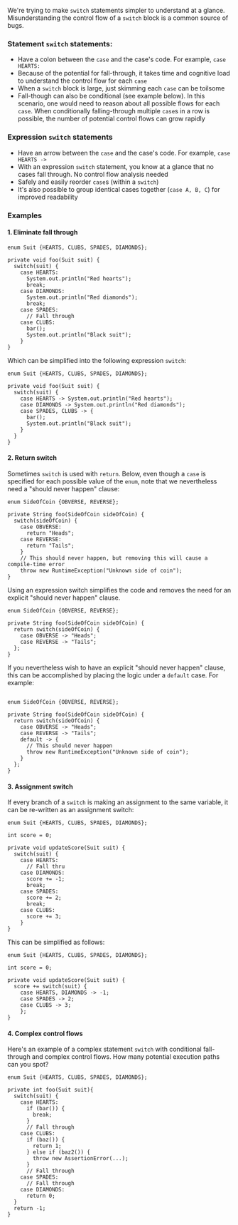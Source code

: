 We're trying to make `switch` statements simpler to understand at a glance.
Misunderstanding the control flow of a `switch` block is a common source of
bugs.

### Statement `switch` statements:

*   Have a colon between the `case` and the case's code. For example, `case
    HEARTS:`
*   Because of the potential for fall-through, it takes time and cognitive load
    to understand the control flow for each `case`
*   When a `switch` block is large, just skimming each `case` can be toilsome
*   Fall-though can also be conditional (see example below). In this scenario,
    one would need to reason about all possible flows for each `case`. When
    conditionally falling-through multiple `case`s in a row is possible, the
    number of potential control flows can grow rapidly

### Expression `switch` statements

*   Have an arrow between the `case` and the case's code. For example, `case
    HEARTS ->`
*   With an expression `switch` statement, you know at a glance that no cases
    fall through. No control flow analysis needed
*   Safely and easily reorder `case`s (within a `switch`)
*   It's also possible to group identical cases together (`case A, B, C`) for
    improved readability

### Examples

#### 1. Eliminate fall through

``` {.bad}
enum Suit {HEARTS, CLUBS, SPADES, DIAMONDS};

private void foo(Suit suit) {
  switch(suit) {
    case HEARTS:
      System.out.println("Red hearts");
      break;
    case DIAMONDS:
      System.out.println("Red diamonds");
      break;
    case SPADES:
      // Fall through
    case CLUBS:
      bar();
      System.out.println("Black suit");
    }
}
```

Which can be simplified into the following expression `switch`:

``` {.good}
enum Suit {HEARTS, CLUBS, SPADES, DIAMONDS};

private void foo(Suit suit) {
  switch(suit) {
    case HEARTS -> System.out.println("Red hearts");
    case DIAMONDS -> System.out.println("Red diamonds");
    case SPADES, CLUBS -> {
      bar();
      System.out.println("Black suit");
    }
  }
}
```

#### 2. Return switch

Sometimes `switch` is used with `return`. Below, even though a `case` is
specified for each possible value of the `enum`, note that we nevertheless need
a "should never happen" clause:

``` {.bad}
enum SideOfCoin {OBVERSE, REVERSE};

private String foo(SideOfCoin sideOfCoin) {
  switch(sideOfCoin) {
    case OBVERSE:
      return "Heads";
    case REVERSE:
      return "Tails";
    }
    // This should never happen, but removing this will cause a compile-time error
    throw new RuntimeException("Unknown side of coin");
}
```

Using an expression switch simplifies the code and removes the need for an
explicit "should never happen" clause.

```
enum SideOfCoin {OBVERSE, REVERSE};

private String foo(SideOfCoin sideOfCoin) {
  return switch(sideOfCoin) {
    case OBVERSE -> "Heads";
    case REVERSE -> "Tails";
  };
}
```

If you nevertheless wish to have an explicit "should never happen" clause, this
can be accomplished by placing the logic under a `default` case. For example:

```

enum SideOfCoin {OBVERSE, REVERSE};

private String foo(SideOfCoin sideOfCoin) {
  return switch(sideOfCoin) {
    case OBVERSE -> "Heads";
    case REVERSE -> "Tails";
    default -> {
      // This should never happen
      throw new RuntimeException("Unknown side of coin");
    }
  };
}
```

#### 3. Assignment switch

If every branch of a `switch` is making an assignment to the same variable, it
can be re-written as an assignment switch:

``` {.bad}
enum Suit {HEARTS, CLUBS, SPADES, DIAMONDS};

int score = 0;

private void updateScore(Suit suit) {
  switch(suit) {
    case HEARTS:
      // Fall thru
    case DIAMONDS:
      score += -1;
      break;
    case SPADES:
      score += 2;
      break;
    case CLUBS:
      score += 3;
    }
}
```

This can be simplified as follows:

```
enum Suit {HEARTS, CLUBS, SPADES, DIAMONDS};

int score = 0;

private void updateScore(Suit suit) {
  score += switch(suit) {
    case HEARTS, DIAMONDS -> -1;
    case SPADES -> 2;
    case CLUBS -> 3;
    };
}
```

#### 4. Complex control flows

Here's an example of a complex statement `switch` with conditional fall-through
and complex control flows. How many potential execution paths can you spot?

``` {.bad}
enum Suit {HEARTS, CLUBS, SPADES, DIAMONDS};

private int foo(Suit suit){
  switch(suit) {
    case HEARTS:
      if (bar()) {
        break;
      }
      // Fall through
    case CLUBS:
      if (baz()) {
        return 1;
      } else if (baz2()) {
        throw new AssertionError(...);
      }
      // Fall through
    case SPADES:
      // Fall through
    case DIAMONDS:
      return 0;
  }
  return -1;
}
```
